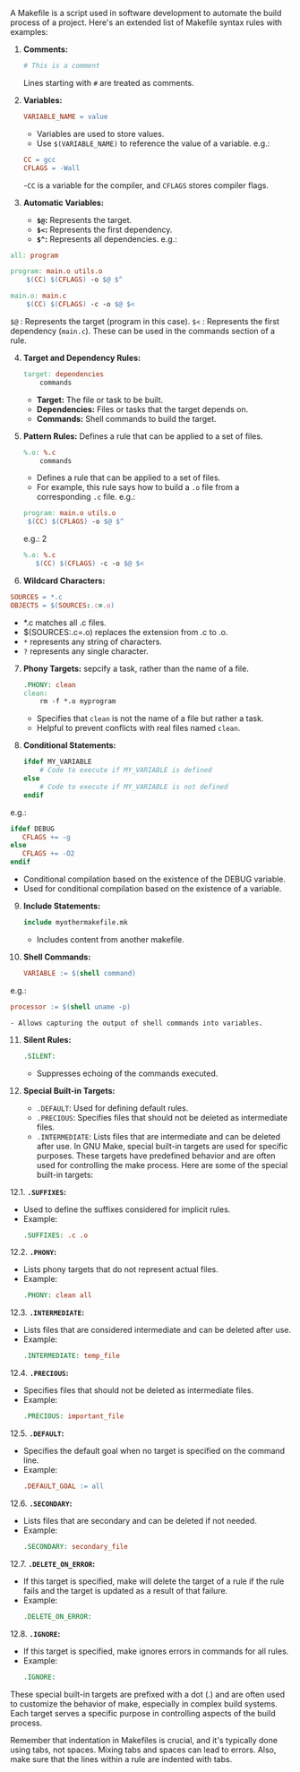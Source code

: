 A Makefile is a script used in software development to automate the build process of a project.
Here's an extended list of Makefile syntax rules with examples:

1. **Comments:**
   ```makefile
   # This is a comment
   ```

   Lines starting with `#` are treated as comments.

2. **Variables:**
   ```makefile
   VARIABLE_NAME = value
   ```
   - Variables are used to store values.
   - Use `$(VARIABLE_NAME)` to reference the value of a variable.
   e.g.:
   ```makefile
   CC = gcc
   CFLAGS = -Wall
   ```
   -`CC` is a variable for the compiler, and `CFLAGS` stores compiler flags.


3. **Automatic Variables:**
   - **`$@`:** Represents the target.
   - **`$<`:** Represents the first dependency.
   - **`$^`:** Represents all dependencies.
e.g.:
```makefile
all: program

program: main.o utils.o
    $(CC) $(CFLAGS) -o $@ $^

main.o: main.c
    $(CC) $(CFLAGS) -c -o $@ $<
```
`$@` : Represents the target (program in this case).
`$<` : Represents the first dependency (`main.c`).
These can be used in the commands section of a rule.

4. **Target and Dependency Rules:**
   ```makefile
   target: dependencies
       commands
   ```

   - **Target:** The file or task to be built.
   - **Dependencies:** Files or tasks that the target depends on.
   - **Commands:** Shell commands to build the target.

5. **Pattern Rules:** 
Defines a rule that can be applied to a set of files.

   ```makefile
   %.o: %.c
       commands
   ```
   - Defines a rule that can be applied to a set of files.
   - For example, this rule says how to build a `.o` file from a corresponding `.c` file.
   e.g.:

   ```makefile
   program: main.o utils.o
    $(CC) $(CFLAGS) -o $@ $^
   ```
   e.g.: 2
   ```makefile
   %.o: %.c
      $(CC) $(CFLAGS) -c -o $@ $<
   ```

6. **Wildcard Characters:**
```makefile
SOURCES = *.c
OBJECTS = $(SOURCES:.c=.o)
```
   - *.c matches all .c files.
   - $(SOURCES:.c=.o) replaces the extension from .c to .o.
   - `*` represents any string of characters.
   - `?` represents any single character.

7. **Phony Targets:**
sepcify a task, rather than the name of a file.

   ```makefile
   .PHONY: clean
   clean:
       rm -f *.o myprogram
   ```

   - Specifies that `clean` is not the name of a file but rather a task.
   - Helpful to prevent conflicts with real files named `clean`.

8. **Conditional Statements:**
   ```makefile
   ifdef MY_VARIABLE
       # Code to execute if MY_VARIABLE is defined
   else
       # Code to execute if MY_VARIABLE is not defined
   endif
   ```
e.g.:
   ```makefile
   ifdef DEBUG
      CFLAGS += -g
   else
      CFLAGS += -O2
   endif
   ```
   - Conditional compilation based on the existence of the DEBUG variable.
   - Used for conditional compilation based on the existence of a variable.

9. **Include Statements:**
   ```makefile
   include myothermakefile.mk
   ```

   - Includes content from another makefile.

10. **Shell Commands:**
    ```makefile
    VARIABLE := $(shell command)
    ```
e.g.:
   ```makefile
   processor := $(shell uname -p)
   ```
    - Allows capturing the output of shell commands into variables.

11. **Silent Rules:**
    ```makefile
    .SILENT:
    ```

    - Suppresses echoing of the commands executed.

12. **Special Built-in Targets:**
    - `.DEFAULT`: Used for defining default rules.
    - `.PRECIOUS`: Specifies files that should not be deleted as intermediate files.
    - `.INTERMEDIATE`: Lists files that are intermediate and can be deleted after use.
    In GNU Make, special built-in targets are used for specific purposes. These targets have predefined behavior and are often used for controlling the make process. Here are some of the special built-in targets:

12.1. **`.SUFFIXES`:**
   - Used to define the suffixes considered for implicit rules.
   - Example:
     ```makefile
     .SUFFIXES: .c .o
     ```

12.2. **`.PHONY`:**
   - Lists phony targets that do not represent actual files.
   - Example:
     ```makefile
     .PHONY: clean all
     ```

12.3. **`.INTERMEDIATE`:**
   - Lists files that are considered intermediate and can be deleted after use.
   - Example:
     ```makefile
     .INTERMEDIATE: temp_file
     ```

12.4. **`.PRECIOUS`:**
   - Specifies files that should not be deleted as intermediate files.
   - Example:
     ```makefile
     .PRECIOUS: important_file
     ```

12.5. **`.DEFAULT`:**
   - Specifies the default goal when no target is specified on the command line.
   - Example:
     ```makefile
     .DEFAULT_GOAL := all
     ```

12.6. **`.SECONDARY`:**
   - Lists files that are secondary and can be deleted if not needed.
   - Example:
     ```makefile
     .SECONDARY: secondary_file
     ```

12.7. **`.DELETE_ON_ERROR`:**
   - If this target is specified, make will delete the target of a rule if the rule fails and the target is updated as a result of that failure.
   - Example:
     ```makefile
     .DELETE_ON_ERROR:
     ```

12.8. **`.IGNORE`:**
   - If this target is specified, make ignores errors in commands for all rules.
   - Example:
     ```makefile
     .IGNORE:
     ```

   These special built-in targets are prefixed with a dot (.) and are often used to customize the behavior of make, especially in complex build systems. Each target serves a specific purpose in controlling aspects of the build process.


Remember that indentation in Makefiles is crucial, and it's typically done using tabs, not spaces. Mixing tabs and spaces can lead to errors. Also, make sure that the lines within a rule are indented with tabs.